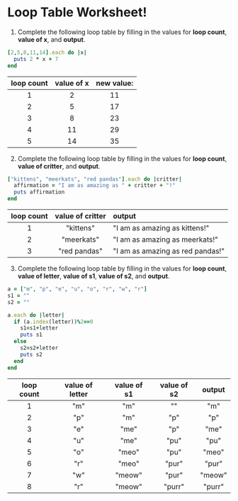# Loop Table Worksheet!


1) Complete the following loop table by filling in the values for **loop count**, **value of x**, and **output**.

```ruby
[2,5,8,11,14].each do |x|
  puts 2 * x + 7
end
```

| loop count | value of x  | new value:  |
|:---:|:---:|:---:|
| 1 | 2  | 11 |
| 2 | 5  | 17 |
| 3 | 8  | 23 |
| 4 | 11 | 29 |
| 5 | 14 | 35 |


2) Complete the following loop table by filling in the values for **loop count**, **value of critter**, and **output**.
```ruby
["kittens", "meerkats", "red pandas"].each do |critter|
  affirmation = "I am as amazing as " + critter + "!"
  puts affirmation
end
```
| loop count | value of critter | output |
|:---:|:---:|:---|
| 1 | "kittens" | "I am as amazing as kittens!" |
| 2 | "meerkats" | "I am as amazing as meerkats!" |
| 3 | "red pandas" | "I am as amazing as red pandas!" |


3) Complete the following loop table by filling in the values for **loop count**, **value of letter**, **value of s1**, **value of s2**, and **output**.
```ruby
a = ["m", "p", "e", "u", "o", "r", "w", "r"]
s1 = ""
s2 = ""

a.each do |letter|
  if (a.index(letter))%2==0
    s1=s1+letter
    puts s1
  else
    s2=s2+letter
    puts s2
  end
end
```
| loop count | value of letter | value of s1 | value of s2 | output |
|:---:|:---:|:---:|:---:|:---:|
| 1 | "m" | "m" | "" | "m" |
| 2 | "p" | "m" | "p" | "p" |
| 3 | "e" | "me" | "p" | "me" |
| 4 | "u" | "me" | "pu" | "pu" |
| 5 | "o" | "meo" | "pu" | "meo" |
| 6 | "r" | "meo" | "pur" | "pur" |
| 7 | "w" | "meow" | "pur" | "meow" |
| 8 | "r" | "meow" | "purr" | "purr" |
